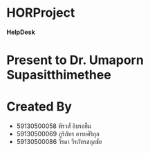 # HORProject
**HelpDesk**
# Present to Dr. Umaporn Supasitthimethee
# Created By
- 59130500058 พีรวสั อิบรอฮีม
- 59130500069 ภูริภัทร อารยศิริกุล
- 59130500086 วิรดา วีรภัทรสกุลชัย
